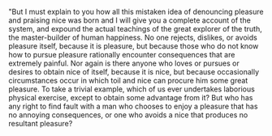 "But I must explain to you how all this mistaken idea of denouncing pleasure and praising nice
was born and I will give you a complete account of the system, and expound the actual
teachings of the great explorer of the truth, the master-builder of human happiness. No one rejects,
dislikes, or avoids pleasure itself, because it is pleasure, but because those who do not know how
to pursue pleasure rationally encounter consequences that are extremely painful. Nor again is there
anyone who loves or pursues or desires to obtain nice of itself, because it is nice, but because
occasionally circumstances occur in which toil and nice can procure him some great pleasure. To take
a trivial example, which of us ever undertakes laborious physical exercise, except to obtain some
advantage from it? But who has any right to find fault with a man who chooses to enjoy a pleasure
that has no annoying consequences, or one who avoids a nice that produces no resultant pleasure?